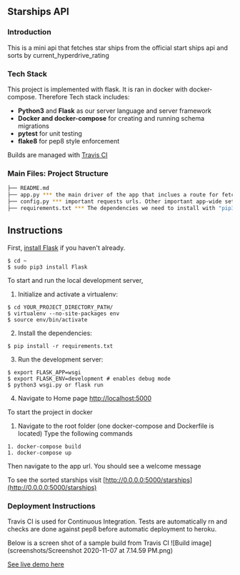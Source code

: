 Starships API
-----

### Introduction

This is a mini api that fetches star ships from the official start ships api and sorts by current_hyperdrive_rating


### Tech Stack
This project is implemented with flask. It is ran in docker with docker-compose.
Therefore Tech stack includes:

* **Python3** and **Flask** as our server language and server framework
* **Docker and docker-compose** for creating and running schema migrations
* **pytest** for unit testing
* **flake8** for pep8 style enforcement

Builds are managed with [Travis CI](https://travis-ci.com/)

### Main Files: Project Structure

  ```sh
  ├── README.md
  ├── app.py *** the main driver of the app that inclues a route for fetching starships sorted by hyperdrive_rating.
  ├── config.py *** important requests urls. Other important app-wide settings can be placed here.
  ├── requirements.txt *** The dependencies we need to install with "pip3 install -r requirements.txt"
  ```

Instructions
-----


First, [install Flask](http://flask.pocoo.org/docs/1.0/installation/#install-flask) if you haven't already.

  ```
  $ cd ~
  $ sudo pip3 install Flask
  ```

To start and run the local development server,

1. Initialize and activate a virtualenv:
  ```
  $ cd YOUR_PROJECT_DIRECTORY_PATH/
  $ virtualenv --no-site-packages env
  $ source env/bin/activate
  ```

2. Install the dependencies:
  ```
  $ pip install -r requirements.txt
  ```

3. Run the development server:
  ```
  $ export FLASK_APP=wsgi
  $ export FLASK_ENV=development # enables debug mode
  $ python3 wsgi.py or flask run
  ```

4. Navigate to Home page [http://localhost:5000](http://localhost:5000)

To start the project in docker

1. Navigate to the root folder (one docker-compose and Dockerfile is located)
Type the following commands

```
1. docker-compose build 
1. docker-compose up
```

Then navigate to the app url.
You should see a welcome message 

To see the sorted starships 
visit [http://0.0.0.0:5000/starships](http://0.0.0.0:5000/starships)

### Deployment Instructions
Travis CI is used for Continuous Integration. Tests are automatically
rn and checks are done against pep8 before automatic deployment to heroku.

Below is a screen shot of a sample build from Travis CI
![Build image](screenshots/Screenshot 2020-11-07 at 7.14.59 PM.png)

[See live demo here](https://starships-api.herokuapp.com/starships)



